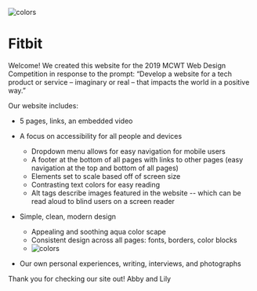 ![colors](https://user-images.githubusercontent.com/34987475/125563056-2393c8b1-8555-4910-b9f3-7d16de50e46d.png)
# Fitbit

Welcome! We created this website for the 2019 MCWT Web Design Competition in response to the prompt: “Develop a website for a tech product or service – imaginary or real – that impacts the world in a positive way.”

Our website includes: 

  - 5 pages, links, an embedded video

  - A focus on accessibility for all people and devices 
      - Dropdown menu allows for easy navigation for mobile users
      - A footer at the bottom of all pages with links to other pages (easy navigation at the top and bottom of all pages)
      - Elements set to scale based off of screen size 
      - Contrasting text colors for easy reading
      - Alt tags describe images featured in the website -- which can be read aloud to blind users on a screen reader 
      
  - Simple, clean, modern design 
      - Appealing and soothing aqua color scape 
      - Consistent design across all pages: fonts, borders, color blocks
      - ![colors](https://user-images.githubusercontent.com/34987475/125563075-e5cad5dc-ae14-4b78-bcdc-9b3945048da0.png)
      
  - Our own personal experiences, writing, interviews, and photographs

Thank you for checking our site out!
Abby and Lily


